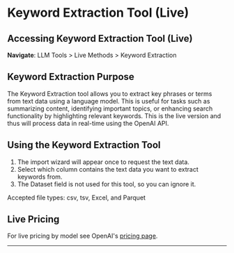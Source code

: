 # Keyword Extraction Tool (Live)

## Accessing Keyword Extraction Tool (Live)
**Navigate**: LLM Tools > Live Methods > Keyword Extraction

## Keyword Extraction Purpose
The Keyword Extraction tool allows you to extract key phrases or terms from text data using a language model. This is useful for tasks such as summarizing content, identifying important topics, or enhancing search functionality by highlighting relevant keywords.
This is the live version and thus will process data in real-time using the OpenAI API.

## Using the Keyword Extraction Tool
1. The import wizard will appear once to request the text data.
2. Select which column contains the text data you want to extract keywords from.
3. The Dataset field is not used for this tool, so you can ignore it.

Accepted file types: csv, tsv, Excel, and Parquet

## Live Pricing
For live pricing by model see OpenAI's [pricing page](https://platform.openai.com/docs/pricing).

---